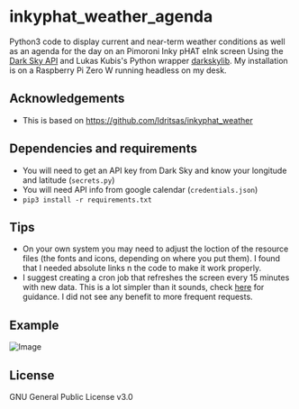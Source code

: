 # inkyphat_weather_agenda
Python3 code to display current and near-term weather conditions as well as an agenda for the day on an Pimoroni Inky pHAT eInk screen Using the [Dark Sky API](https://darksky.net/dev/) and Lukas Kubis's Python wrapper [darkskylib](https://github.com/lukaskubis/darkskylib/). My installation is on a Raspberry Pi Zero W running headless on my desk. 

## Acknowledgements
- This is based on https://github.com/ldritsas/inkyphat_weather

## Dependencies and requirements
- You will need to get an API key from Dark Sky and know your longitude and latitude (`secrets.py`)
- You will need API info from google calendar (`credentials.json`)
- `pip3 install -r requirements.txt`

## Tips
- On your own system you may need to adjust the loction of the resource files (the fonts and icons, depending on where you put them). I found that I needed absolute links n the code to make it work properly.
- I suggest creating a cron job that refreshes the screen every 15 minutes with new data. This is a lot simpler than it sounds, check [here](https://www.ostechnix.com/a-beginners-guide-to-cron-jobs/) for guidance. I did not see any benefit to more frequent requests.

## Example
![Image](inky-pHAT.png)

## License

GNU General Public License v3.0
